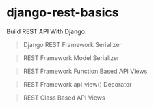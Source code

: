 # django-rest-basics
Build REST API With Django.

>   Django REST Framework  Serializer

>   REST Framework Model Serializer  

>   REST Framework Function Based API Views 

>   REST Framework api_view() Decorator  

>    REST Class Based API Views
